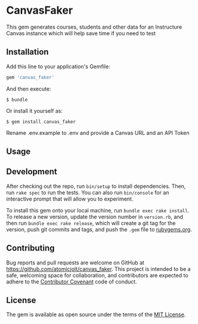 # CanvasFaker

This gem generates courses, students and other data for an Instructure Canvas instance which
will help save time if you need to test

## Installation

Add this line to your application's Gemfile:

```ruby
gem 'canvas_faker'
```

And then execute:

    $ bundle

Or install it yourself as:

    $ gem install canvas_faker

Rename .env.example to .env and provide a Canvas URL and an API Token


## Usage



## Development

After checking out the repo, run `bin/setup` to install dependencies. Then, run `rake spec` to run the tests.
You can also run `bin/console` for an interactive prompt that will allow you to experiment.

To install this gem onto your local machine, run `bundle exec rake install`. To release a new version,
update the version number in `version.rb`, and then run `bundle exec rake release`, which will create a git
tag for the version, push git commits and tags, and push the `.gem` file to [rubygems.org](https://rubygems.org).

## Contributing

Bug reports and pull requests are welcome on GitHub at https://github.com/atomicjolt/canvas_faker.
This project is intended to be a safe, welcoming space for collaboration, and contributors are expected to
adhere to the [Contributor Covenant](http://contributor-covenant.org) code of conduct.


## License

The gem is available as open source under the terms of the [MIT License](http://opensource.org/licenses/MIT).

